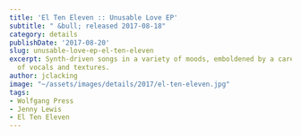 ```yaml
---
title: 'El Ten Eleven :: Unusable Love EP'
subtitle: " &bull; released 2017-08-18"
category: details
publishDate: '2017-08-20'
slug: unusable-love-ep-el-ten-eleven
excerpt: Synth-driven songs in a variety of moods, emboldened by a careful interplay
  of vocals and textures.
author: jclacking
image: "~/assets/images/details/2017/el-ten-eleven.jpg"
tags:
- Wolfgang Press
- Jenny Lewis
- El Ten Eleven
---
```


